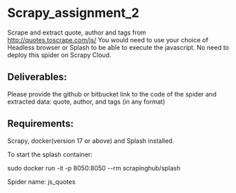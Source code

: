 # Scrapy_assignment_2

Scrape and extract quote, author and tags from http://quotes.toscrape.com/js/ You would need
to use your choice of Headless browser or Splash to be able to execute the javascript. No need
to deploy this spider on Scrapy Cloud.

## Deliverables:

Please provide the github or bitbucket link to the code of the spider and extracted data: quote,
author, and tags (in any format)

## Requirements:

Scrapy, docker(version 17 or above) and Splash installed.

To start the splash container:

sudo docker run -it -p 8050:8050 --rm scrapinghub/splash

Spider name: js_quotes